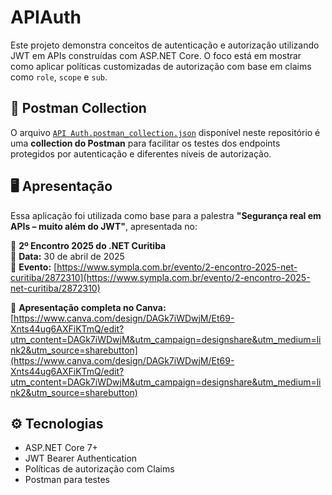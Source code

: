 # APIAuth

Este projeto demonstra conceitos de autenticação e autorização utilizando JWT em APIs construídas com ASP.NET Core. O foco está em mostrar como aplicar políticas customizadas de autorização com base em claims como `role`, `scope` e `sub`.

## 📂 Postman Collection

O arquivo [`API Auth.postman_collection.json`](./API%20Auth.postman_collection.json) disponível neste repositório é uma **collection do Postman** para facilitar os testes dos endpoints protegidos por autenticação e diferentes níveis de autorização.

## 🖥️ Apresentação

Essa aplicação foi utilizada como base para a palestra **"Segurança real em APIs – muito além do JWT"**, apresentada no:

📅 **2º Encontro 2025 do .NET Curitiba**  
📍 **Data:** 30 de abril de 2025  
🔗 **Evento:** [https://www.sympla.com.br/evento/2-encontro-2025-net-curitiba/2872310](https://www.sympla.com.br/evento/2-encontro-2025-net-curitiba/2872310)

🎤 **Apresentação completa no Canva:**  
[https://www.canva.com/design/DAGk7iWDwjM/Et69-Xnts44ug6AXFiKTmQ/edit?utm_content=DAGk7iWDwjM&utm_campaign=designshare&utm_medium=link2&utm_source=sharebutton](https://www.canva.com/design/DAGk7iWDwjM/Et69-Xnts44ug6AXFiKTmQ/edit?utm_content=DAGk7iWDwjM&utm_campaign=designshare&utm_medium=link2&utm_source=sharebutton)

## ⚙️ Tecnologias

- ASP.NET Core 7+
- JWT Bearer Authentication
- Políticas de autorização com Claims
- Postman para testes